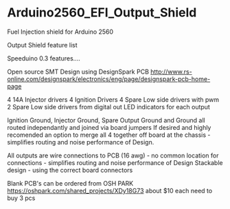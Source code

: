 # Arduino2560_EFI_Output_Shield
Fuel Injection shield for Arduino 2560

Output Shield feature list



Speeduino 0.3 features....

Open source SMT Design using DesignSpark PCB
http://www.rs-online.com/designspark/electronics/eng/page/designspark-pcb-home-page

4 14A Injector drivers
4 Ignition Drivers
4 Spare Low side drivers with pwm
2 Spare Low side drivers from digital out 
LED indicators for each output

Ignition Ground, Injector Ground, Spare Output Ground and Ground all routed independantly and joined via board jumpers 
If desired and highly recomended an option to merge all 4 together off board at the chassis - simplifies routing and noise performance of Design.

All outputs are wire connections to PCB (16 awg) - no common location for connections - simplifies routing and noise performance of Design
Stackable design - using the correct board connectors

Blank PCB's can be ordered from OSH PARK https://oshpark.com/shared_projects/XDy18G73 about $10 each need to buy 3 pcs

